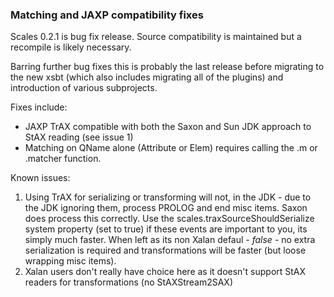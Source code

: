 ### Matching and JAXP compatibility fixes

Scales 0.2.1 is bug fix release.  Source compatibility is maintained but a recompile is likely necessary.

Barring further bug fixes this is probably the last release before migrating to the new xsbt (which also includes migrating all of the plugins) and introduction of various subprojects.

Fixes include:

* JAXP TrAX compatible with both the Saxon and Sun JDK approach to StAX reading (see issue 1)
* Matching on QName alone (Attribute or Elem) requires calling the .m or .matcher function.

Known issues:

1. Using TrAX for serializing or transforming will not, in the JDK - due to the JDK ignoring them, process PROLOG and end misc items.  Saxon does process this correctly.  Use the scales.traxSourceShouldSerialize system property (set to true) if these events are important to you, its simply much faster.  When left as its non Xalan defaul - _false_ - no extra serialization is required and transformations will be faster (but loose wrapping misc items).
1. Xalan users don't really have choice here as it doesn't support StAX readers for transformations (no StAXStream2SAX)

